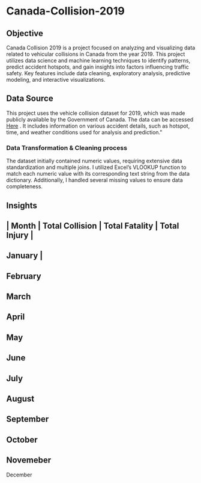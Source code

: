# Canada-Collision-2019
## Objective

Canada Collision 2019 is a project focused on analyzing and visualizing data related to vehicular collisions in Canada from the year 2019. This project utilizes data science and machine learning techniques to identify patterns, predict accident hotspots, and gain insights into factors influencing traffic safety. Key features include data cleaning, exploratory analysis, predictive modeling, and interactive visualizations.

## Data Source

This project uses the vehicle collision dataset for 2019, which was made publicly available by the Government of Canada. The data can be accessed [Here](https://open.canada.ca/data/en/dataset/1eb9eba7-71d1-4b30-9fb1-30cbdab7e63a)
 . It includes information on various accident details, such as hotspot, time, and weather conditions used for analysis and prediction."

 ### Data Transformation & Cleaning process
 The dataset initially contained numeric values, requiring extensive data standardization and multiple joins. I utilized Excel’s VLOOKUP function to match each numeric value with its corresponding text string from the data dictionary. Additionally, I handled several missing values to ensure data completeness. 

 ## Insights
|  Month    |   Total Collision   |   Total Fatality   |    Total Injury   |
----------------------------------------------------------------------------
 January    |
 ----------------------------------------------------------------------------
 February
 -----------------------------------------------------------------------------
 March
 -----------------------------------------------------------------------------
 April
 -----------------------------------------------------------------------------
 May
 -----------------------------------------------------------------------------
 June
 ------------------------------------------------------------------------------
 July
 ------------------------------------------------------------------------------
 August
 ------------------------------------------------------------------------------
 September
 ------------------------------------------------------------------------------
 October
 ------------------------------------------------------------------------------
 Novemeber
 -------------------------------------------------------------------------------
 December
 
 
 

